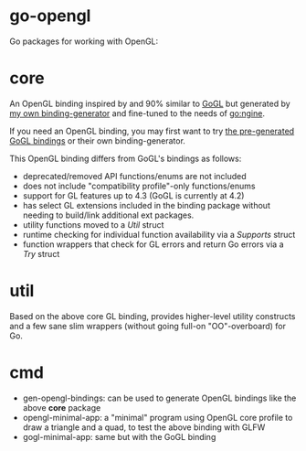 go-opengl
=========

Go packages for working with OpenGL:


core
====


An OpenGL binding inspired by and 90% similar to [GoGL](https://github.com/chsc/gogl) but generated by [my own binding-generator](https://github.com/go3d/go-opengl/tree/master/cmd/gen-opengl-bindings) and fine-tuned to the needs of [go:ngine](http://github.com/go3d/go-ngine).

If you need an OpenGL binding, you may first want to try [the pre-generated GoGL bindings](https://github.com/chsc/gogl) or their own binding-generator.

This OpenGL binding differs from GoGL's bindings as follows:

- deprecated/removed API functions/enums are not included
- does not include "compatibility profile"-only functions/enums
- support for GL features up to 4.3 (GoGL is currently at 4.2)
- has select GL extensions included in the binding package without needing to build/link additional ext packages.
- utility functions moved to a *Util* struct
- runtime checking for individual function availability via a *Supports* struct
- function wrappers that check for GL errors and return Go errors via a *Try* struct


util
====


Based on the above core GL binding, provides higher-level utility constructs and a few sane slim wrappers (without going full-on "OO"-overboard) for Go.



cmd
===


- gen-opengl-bindings: can be used to generate  OpenGL bindings like the above **core** package
- opengl-minimal-app: a "minimal" program using OpenGL core profile to draw a triangle and a quad, to test the above binding with GLFW
- gogl-minimal-app: same but with the GoGL binding
